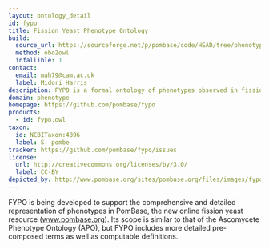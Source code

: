 ```yaml
---
layout: ontology_detail
id: fypo
title: Fission Yeast Phenotype Ontology
build:
  source_url: https://sourceforge.net/p/pombase/code/HEAD/tree/phenotype_ontology/releases/latest/fypo.obo?format=raw
  method: obo2owl
  infallible: 1
contact:
  email: mah79@cam.ac.uk
  label: Midori Harris
description: FYPO is a formal ontology of phenotypes observed in fission yeast.
domain: phenotype
homepage: https://github.com/pombase/fypo
products:
  - id: fypo.owl
taxon:
  id: NCBITaxon:4896
  label: S. pombe
tracker: https://github.com/pombase/fypo/issues
license:
  url: http://creativecommons.org/licenses/by/3.0/
  label: CC-BY
depicted_by: http://www.pombase.org/sites/pombase.org/files/images/fypo_logo_tiny.png
---
```


FYPO is being developed to support the comprehensive and detailed representation of phenotypes in PomBase, the new online fission yeast resource (www.pombase.org). Its scope is similar to that of the Ascomycete Phenotype Ontology (APO), but FYPO includes more detailed pre-composed terms as well as computable definitions.

